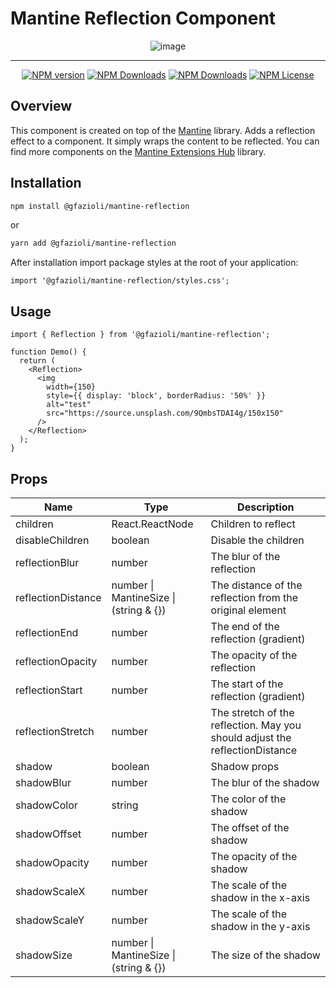 # Mantine Reflection Component

<div align="center">
  
  ![image](https://github.com/gfazioli/mantine-reflection/assets/432181/74c716a8-6fba-44a2-8f3d-517772e056f7)

</div>

---

<div align="center">

  [![NPM version](https://img.shields.io/npm/v/%40gfazioli%2Fmantine-reflection?style=for-the-badge)](https://www.npmjs.com/package/@gfazioli/mantine-reflection)
  [![NPM Downloads](https://img.shields.io/npm/dm/%40gfazioli%2Fmantine-reflection?style=for-the-badge)](https://www.npmjs.com/package/@gfazioli/mantine-reflection)
  [![NPM Downloads](https://img.shields.io/npm/dy/%40gfazioli%2Fmantine-reflection?style=for-the-badge&label=%20&color=f90)](https://www.npmjs.com/package/@gfazioli/mantine-reflection)
  [![NPM License](https://img.shields.io/npm/l/%40gfazioli%2Fmantine-reflection?style=for-the-badge)](https://github.com/gfazioli/mantine-flip/blob/master/LICENSE)


</div>

## Overview

This component is created on top of the [Mantine](https://mantine.dev/) library.
Adds a reflection effect to a component. It simply wraps the content to be reflected.
You can find more components on the [Mantine Extensions Hub](https://mantine-extensions.vercel.app/) library.

## Installation

```sh
npm install @gfazioli/mantine-reflection
```
or 

```sh
yarn add @gfazioli/mantine-reflection
```

After installation import package styles at the root of your application:

```tsx
import '@gfazioli/mantine-reflection/styles.css';
```

## Usage

```tsx
import { Reflection } from '@gfazioli/mantine-reflection';

function Demo() {
  return (
    <Reflection>
      <img
        width={150}
        style={{ display: 'block', borderRadius: '50%' }}
        alt="test"
        src="https://source.unsplash.com/9QmbsTDAI4g/150x150"
      />
    </Reflection>
  );
}
```

## Props

| Name              | Type              | Description                                   |
| ----------------- | ----------------- | --------------------------------------------- |
| children          | React.ReactNode  | Children to reflect                           |
| disableChildren   | boolean           | Disable the children                          |
| reflectionBlur    | number            | The blur of the reflection                     |
| reflectionDistance| number \| MantineSize \| (string & {})    | The distance of the reflection from the original element|
| reflectionEnd     | number            | The end of the reflection (gradient)           |
| reflectionOpacity | number            | The opacity of the reflection                  |
| reflectionStart   | number            | The start of the reflection (gradient)         |
| reflectionStretch | number            | The stretch of the reflection. May you should adjust the reflectionDistance|
| shadow            | boolean           | Shadow props                                  |
| shadowBlur        | number            | The blur of the shadow                        |
| shadowColor       | string            | The color of the shadow                       |
| shadowOffset      | number            | The offset of the shadow                      |
| shadowOpacity     | number            | The opacity of the shadow                     |
| shadowScaleX      | number            | The scale of the shadow in the x-axis         |
| shadowScaleY      | number            | The scale of the shadow in the y-axis         |
| shadowSize        | number \| MantineSize \| (string & {})    | The size of the shadow                         |



